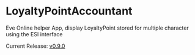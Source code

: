 # LoyaltyPointAccountant
Eve Online helper App, display LoyaltyPoint stored for multiple character using the ESI interface

Current Release: [v0.9.0](https://github.com/Zorduk/LoyaltyPointAccountant/releases)
